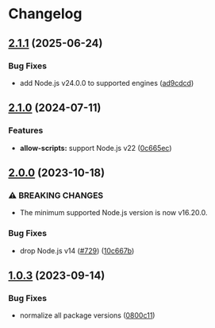 # Changelog

## [2.1.1](https://github.com/LavaMoat/LavaMoat/compare/preinstall-always-fail-v2.1.0...preinstall-always-fail-v2.1.1) (2025-06-24)


### Bug Fixes

* add Node.js v24.0.0 to supported engines ([ad9cdcd](https://github.com/LavaMoat/LavaMoat/commit/ad9cdcdf83ccbda8bf2eba427d0c80f761f47a0a))

## [2.1.0](https://github.com/LavaMoat/LavaMoat/compare/preinstall-always-fail-v2.0.0...preinstall-always-fail-v2.1.0) (2024-07-11)


### Features

* **allow-scripts:** support Node.js v22 ([0c665ec](https://github.com/LavaMoat/LavaMoat/commit/0c665ec65b635c29f347369809680372c9b58b79))

## [2.0.0](https://github.com/LavaMoat/LavaMoat/compare/preinstall-always-fail-v1.0.3...preinstall-always-fail-v2.0.0) (2023-10-18)


### ⚠ BREAKING CHANGES

* The minimum supported Node.js version is now v16.20.0.

### Bug Fixes

* drop Node.js v14 ([#729](https://github.com/LavaMoat/LavaMoat/issues/729)) ([10c667b](https://github.com/LavaMoat/LavaMoat/commit/10c667bd88eaabf60a8fd8e4493cc7676848b201))

## [1.0.3](https://github.com/LavaMoat/LavaMoat/compare/preinstall-always-fail-v1.0.2...preinstall-always-fail-v1.0.3) (2023-09-14)


### Bug Fixes

* normalize all package versions ([0800c11](https://github.com/LavaMoat/LavaMoat/commit/0800c113c3504af312d904c48eb9a6844b10d6b1))
